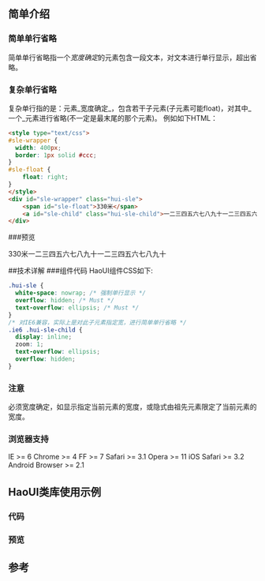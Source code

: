 ## 简单介绍
### 简单单行省略
简单单行省略指一个*宽度确定*的元素包含一段文本，对文本进行单行显示，超出省略。

### 复杂单行省略
复杂单行指的是：元素_宽度确定_，包含若干子元素(子元素可能float)，对其中_一个_元素进行省略(不一定是最末尾的那个元素)。
例如如下HTML：
```html
<style type="text/css">
#sle-wrapper {
  width: 400px;
  border: 1px solid #ccc;
}
#sle-float {
    float: right;
}
</style>
<div id="sle-wrapper" class="hui-sle">
    <span id="sle-float">330米</span>
    <a id="sle-child" class="hui-sle-child">一二三四五六七八九十一二三四五六七八九十</a>
</div>
```

###预览
<style type="text/css">
&#035;sle-wrapper {
  width: 400px;
}
&#035;sle-float {
    float: right;
}
</style>
<div id="sle-wrapper" class="hui-sle"><span id="sle-float">330米</span><a id="sle-child" class="hui-sle-child">一二三四五六七八九十一二三四五六七八九十</a></div>

##技术详解
###组件代码
HaoUI组件CSS如下:
```css
.hui-sle {
  white-space: nowrap; /* 强制单行显示 */
  overflow: hidden; /* Must */
  text-overflow: ellipsis; /* Must */
}
/* 对IE6兼容，实际上是对此子元素指定宽，进行简单单行省略 */
.ie6 .hui-sle-child {
  display: inline;
  zoom: 1;
  text-overflow: ellipsis;
  overflow: hidden;
}
```

### 注意
必须宽度确定，如显示指定当前元素的宽度，或隐式由祖先元素限定了当前元素的宽度。

### 浏览器支持
IE >= 6 Chrome >= 4 FF >= 7 Safari >= 3.1 Opera >= 11
iOS Safari >= 3.2  Android Browser >= 2.1

## HaoUI类库使用示例
### 代码
### 预览

## 参考